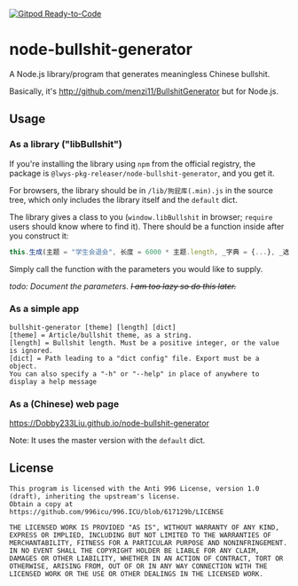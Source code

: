 [![Gitpod Ready-to-Code](https://img.shields.io/badge/Gitpod-Ready--to--Code-blue?logo=gitpod)](https://gitpod.io/#https://github.com/Dobby233Liu/node-bullshit-generator) 

# node-bullshit-generator

A Node.js library/program that generates meaningless Chinese bullshit.

Basically, it's http://github.com/menzi11/BullshitGenerator but for Node.js.

## Usage
### As a library ("libBullshit")

If you're installing the library using `npm` from the official registry, the package is `@lwys-pkg-releaser/node-bullshit-generator`, and you get it.

For browsers, the library should be in `/lib/狗屁库(.min).js` in the source tree, which only includes the library itself and the `default` dict.

The library gives a class to you (`window.libBullshit` in browser; `require` users should know where to find it). There should be a function inside after you construct it:
```javascript
this.生成(主题 = "学生会退会", 长度 = 6000 * 主题.length, _字典 = {...}, _选项 = {...})
```
Simply call the function with the parameters you would like to supply.

*todo: Document the parameters. <s>I am too lazy so do this later.</s>*

### As a simple app

```
bullshit-generator [theme] [length] [dict]
[theme] = Article/bullshit theme, as a string.
[length] = Bullshit length. Must be a positive integer, or the value is ignored.
[dict] = Path leading to a "dict config" file. Export must be a object.
You can also specify a "-h" or "--help" in place of anywhere to display a help message
```

### As a (Chinese) web page
https://Dobby233Liu.github.io/node-bullshit-generator

Note: It uses the master version with the `default` dict.

## License

```
This program is licensed with the Anti 996 License, version 1.0 (draft), inheriting the upstream's license.
Obtain a copy at https://github.com/996icu/996.ICU/blob/617129b/LICENSE

THE LICENSED WORK IS PROVIDED "AS IS", WITHOUT WARRANTY OF ANY KIND,
EXPRESS OR IMPLIED, INCLUDING BUT NOT LIMITED TO THE WARRANTIES OF
MERCHANTABILITY, FITNESS FOR A PARTICULAR PURPOSE AND NONINFRINGEMENT.
IN NO EVENT SHALL THE COPYRIGHT HOLDER BE LIABLE FOR ANY CLAIM,
DAMAGES OR OTHER LIABILITY, WHETHER IN AN ACTION OF CONTRACT, TORT OR
OTHERWISE, ARISING FROM, OUT OF OR IN ANY WAY CONNECTION WITH THE
LICENSED WORK OR THE USE OR OTHER DEALINGS IN THE LICENSED WORK.
```

